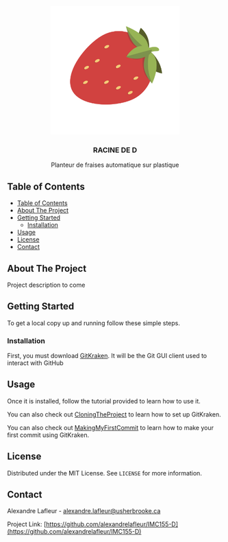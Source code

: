 



<!-- PROJECT LOGO -->
<br />
<p align="center">
  <a href="https://github.com/alexandrelafleur/IMC155-D">
    <img src="images/logo.png" alt="Logo" width="300" height="300">
  </a>

  <h3 align="center">RACINE DE D</h3>

  <p align="center">
    Planteur de fraises automatique sur plastique



<!-- TABLE OF CONTENTS -->
## Table of Contents
- [Table of Contents](#table-of-contents)
- [About The Project](#about-the-project)
- [Getting Started](#getting-started)
  - [Installation](#installation)
- [Usage](#usage)
- [License](#license)
- [Contact](#contact)



<!-- ABOUT THE PROJECT -->
## About The Project

Project description to come


<!-- GETTING STARTED -->
## Getting Started

To get a local copy up and running follow these simple steps.



### Installation

First, you must download [GitKraken](https://www.gitkraken.com/).
It will be the Git GUI client used to interact with GitHub



<!-- USAGE EXAMPLES -->
## Usage

Once it is installed, follow the tutorial provided to learn how to use it.

You can also check out [CloningTheProject](https://drive.google.com/file/d/1HSFPazjbUkGBeb5HvYgN482xl8MLmbAZ/view?usp=sharing) to learn how to set up GitKraken.

You can also check out [MakingMyFirstCommit](https://drive.google.com/file/d/10E91wlF3EauIAB02FsLdIyvdDQ9RnLQD/view?usp=sharing) to learn how to make your first commit using GitKraken.

<!-- LICENSE -->
## License

Distributed under the MIT License. See `LICENSE` for more information.



<!-- CONTACT -->
## Contact

Alexandre Lafleur - alexandre.lafleur@usherbrooke.ca

Project Link: [https://github.com/alexandrelafleur/IMC155-D](https://github.com/alexandrelafleur/IMC155-D)

